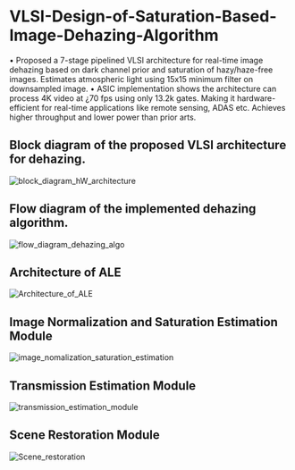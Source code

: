 # VLSI-Design-of-Saturation-Based-Image-Dehazing-Algorithm

• Proposed a 7-stage pipelined VLSI architecture for real-time image dehazing based on dark channel prior and
saturation of hazy/haze-free images. Estimates atmospheric light using 15x15 minimum filter on downsampled
image.
• ASIC implementation shows the architecture can process 4K video at ¿70 fps using only 13.2k gates. Making it
hardware-efficient for real-time applications like remote sensing, ADAS etc. Achieves higher throughput and
lower power than prior arts.

## Block diagram of the proposed VLSI architecture for dehazing.
![block_diagram_hW_architecture](https://github.com/PrabalMahajan11/VLSI-Design-of-Saturation-Based-Image-Dehazing-Algorith/assets/100370090/79720e5f-7b0e-4d5b-bb35-6e2918966c54)

## Flow diagram of the implemented dehazing algorithm.

![flow_diagram_dehazing_algo](https://github.com/PrabalMahajan11/VLSI-Design-of-Saturation-Based-Image-Dehazing-Algorith/assets/100370090/ce35fdb9-99f6-4e90-9dda-ecc6296feb95)

## Architecture of ALE

![Architecture_of_ALE](https://github.com/PrabalMahajan11/VLSI-Design-of-Saturation-Based-Image-Dehazing-Algorith/assets/100370090/f0ad0d68-72bf-421e-9e5b-52a2fb9f1921)


## Image Normalization and Saturation Estimation Module

![image_nomalization_saturation_estimation](https://github.com/PrabalMahajan11/VLSI-Design-of-Saturation-Based-Image-Dehazing-Algorith/assets/100370090/9e8e0d22-a40c-4399-95f6-f01ad4ba33d1)


## Transmission Estimation Module
![transmission_estimation_module](https://github.com/PrabalMahajan11/VLSI-Design-of-Saturation-Based-Image-Dehazing-Algorith/assets/100370090/23ff7818-959c-4f37-9fdd-ff4e3905c682)

## Scene Restoration Module
![Scene_restoration](https://github.com/PrabalMahajan11/VLSI-Design-of-Saturation-Based-Image-Dehazing-Algorith/assets/100370090/8f070584-5fda-4ed3-ada5-29165c83a720)







